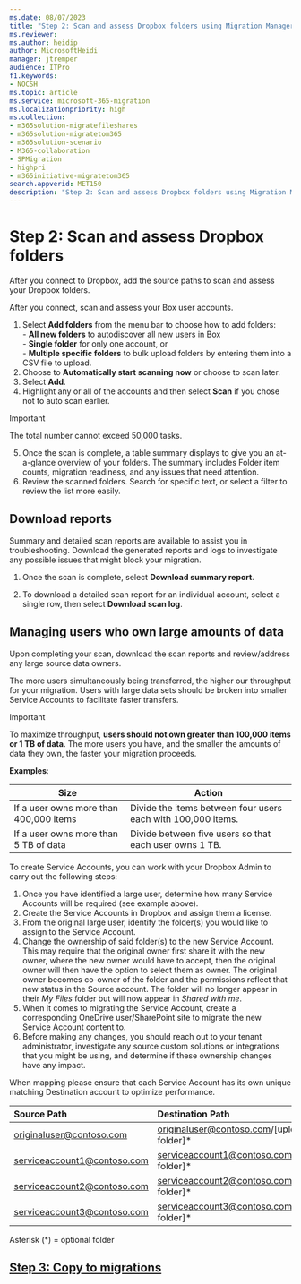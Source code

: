 ```yaml
---
ms.date: 08/07/2023
title: "Step 2: Scan and assess Dropbox folders using Migration Manager"
ms.reviewer:
ms.author: heidip
author: MicrosoftHeidi
manager: jtremper
audience: ITPro
f1.keywords:
- NOCSH
ms.topic: article
ms.service: microsoft-365-migration
ms.localizationpriority: high
ms.collection:
- m365solution-migratefileshares
- m365solution-migratetom365
- m365solution-scenario
- M365-collaboration
- SPMigration
- highpri
- m365initiative-migratetom365
search.appverid: MET150
description: "Step 2: Scan and assess Dropbox folders using Migration Manager."
---
```


# Step 2: Scan and assess Dropbox folders

After you connect to Dropbox, add the source paths to scan and assess your Dropbox folders. 

After you connect, scan and assess your Box user accounts.

1. Select **Add folders** from the menu bar to choose how to add folders:</br> - **All new folders** to autodiscover all new users in Box</br>- **Single folder** for only one account,  or </br>- **Multiple specific folders** to bulk upload folders by entering them into a CSV file to upload.
2. Choose to **Automatically start scanning now** or choose to scan later.
3. Select **Add**.
4. Highlight any or all of the accounts and then select **Scan** if you chose not to auto scan earlier.

>[!Important]
> The total number cannot exceed 50,000 tasks.

5. Once the scan is complete, a table summary displays to give you an at-a-glance overview of your folders. The summary includes Folder item counts, migration readiness, and any issues that need attention. 
4. Review the scanned folders. Search for specific text, or select a filter to review the list more easily.


## Download reports

Summary and detailed scan reports are available to assist you in troubleshooting. Download the generated reports and logs to investigate any possible issues that might block your migration.

1. Once the scan is complete, select **Download summary report**.

2. To download a detailed scan report for an individual account, select a single row, then select **Download scan log**.

## Managing users who own large amounts of data

Upon completing your scan, download the scan reports and review/address any large source data owners.

The more users simultaneously being transferred, the higher our throughput for your migration. Users with large data sets should be broken into smaller Service Accounts to facilitate faster transfers.

> [!IMPORTANT]
> To maximize throughput, **users should not own greater than 100,000 items or 1 TB of data**. The more users you have, and the smaller the amounts of data they own, the faster your migration proceeds.

**Examples**:

|Size|Action|
|---|---|
|If a user owns more than 400,000 items|Divide the items between four users each with 100,000 items.|
|If a user owns more than 5 TB of data|Divide between five users so that each user owns 1 TB. |

To create Service Accounts, you can work with your Dropbox Admin to carry out the following steps:

1. Once you have identified a large user, determine how many Service Accounts will be required (see example above).
2. Create the Service Accounts in Dropbox and assign them a license.
3. From the original large user, identify the folder(s) you would like to assign to the Service Account.
4. Change the ownership of said folder(s) to the new Service Account. This may require that the original owner first share it with the new owner, where the new owner would have to accept, then the original owner will then have the option to select them as owner. The original owner becomes co-owner of the folder and the permissions reflect that new status in the Source account. The folder will no longer appear in their *My Files* folder but will now appear in *Shared with me*.
5. When it comes to migrating the Service Account, create a corresponding OneDrive user/SharePoint site to migrate the new Service Account content to.
6. Before making any changes, you should reach out to your tenant administrator, investigate any source custom solutions or integrations that you might be using, and determine if these ownership changes have any impact.

When mapping please ensure that each Service Account has its own unique matching Destination account to optimize performance.

|Source Path|Destination Path |
|:-----|:-----|
|originaluser@contoso.com | originaluser@contoso.com/[upload folder]\* |
|serviceaccount1@contoso.com |serviceaccount1@contoso.com/[upload folder]\* |
|serviceaccount2@contoso.com |serviceaccount2@contoso.com/[upload folder]\* |
|serviceaccount3@contoso.com | serviceaccount3@contoso.com/[upload folder]\* |

Asterisk (\*) = optional folder

## [**Step 3: Copy to migrations**](mm-dropbox-step3-copy-to-migrations.md)

